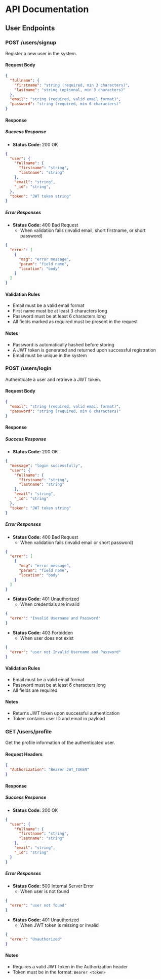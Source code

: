 # API Documentation

## User Endpoints

### POST /users/signup
Register a new user in the system.

#### Request Body
```json
{
  "fullname": {
    "firstname": "string (required, min 3 characters)",
    "lastname": "string (optional, min 3 characters)"
  },
  "email": "string (required, valid email format)",
  "password": "string (required, min 6 characters)"
}
```

#### Response

##### Success Response
- **Status Code:** 200 OK
```json
{
  "user": {
    "fullname": {
      "firstname": "string",
      "lastname": "string"
    },
    "email": "string",
    "_id": "string",
  },
  "token": "JWT token string"
}
```

##### Error Responses
- **Status Code:** 400 Bad Request
  - When validation fails (invalid email, short firstname, or short password)
```json
{
  "error": [
    {
      "msg": "error message",
      "param": "field name",
      "location": "body"
    }
  ]
}
```

#### Validation Rules
- Email must be a valid email format
- First name must be at least 3 characters long
- Password must be at least 6 characters long
- All fields marked as required must be present in the request

#### Notes
- Password is automatically hashed before storing
- A JWT token is generated and returned upon successful registration
- Email must be unique in the system

### POST /users/login
Authenticate a user and retrieve a JWT token.

#### Request Body
```json
{
  "email": "string (required, valid email format)",
  "password": "string (required, min 6 characters)"
}
```

#### Response

##### Success Response
- **Status Code:** 200 OK
```json
{
  "message": "login successfully",
  "user": {
    "fullname": {
      "firstname": "string",
      "lastname": "string"
    },
    "email": "string",
    "_id": "string"
  },
  "token": "JWT token string"
}
```

##### Error Responses
- **Status Code:** 400 Bad Request
  - When validation fails (invalid email or short password)
```json
{
  "error": [
    {
      "msg": "error message",
      "param": "field name",
      "location": "body"
    }
  ]
}
```
- **Status Code:** 401 Unauthorized
  - When credentials are invalid
```json
{
  "error": "Invalid Username and Password"
}
```
- **Status Code:** 403 Forbidden
  - When user does not exist
```json
{
  "error": "user not Invalid Username and Password"
}
```

#### Validation Rules
- Email must be a valid email format
- Password must be at least 6 characters long
- All fields are required

#### Notes
- Returns JWT token upon successful authentication
- Token contains user ID and email in payload

### GET /users/profile
Get the profile information of the authenticated user.

#### Request Headers
```json
{
  "Authorization": "Bearer JWT_TOKEN"
}
```

#### Response

##### Success Response
- **Status Code:** 200 OK
```json
{
  "user": {
    "fullname": {
      "firstname": "string",
      "lastname": "string"
    },
    "email": "string",
    "_id": "string"
  }
}
```

##### Error Responses
- **Status Code:** 500 Internal Server Error
  - When user is not found
```json
{
  "error": "user not found"
}
```
- **Status Code:** 401 Unauthorized
  - When JWT token is missing or invalid
```json
{
  "error": "Unauthorized"
}
```

#### Notes
- Requires a valid JWT token in the Authorization header
- Token must be in the format: `Bearer <token>`
